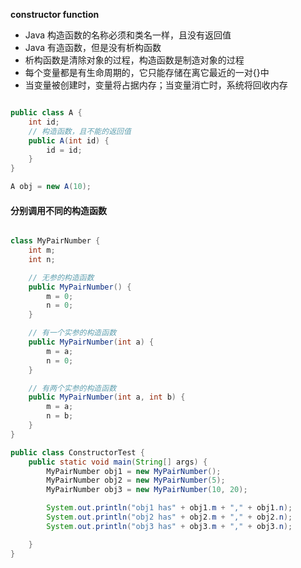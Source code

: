**constructor function**

- Java 构造函数的名称必须和类名一样，且没有返回值
- Java 有造函数，但是没有析构函数
- 析构函数是清除对象的过程，构造函数是制造对象的过程
- 每个变量都是有生命周期的，它只能存储在离它最近的一对{}中
- 当变量被创建时，变量将占据内存；当变量消亡时，系统将回收内存

```java

public class A {
    int id;
    // 构造函数，且不能的返回值
    public A(int id) {
        id = id;
    }
}

A obj = new A(10);

```

#### 分别调用不同的构造函数

```java

class MyPairNumber {
    int m;
    int n;

    // 无参的构造函数
    public MyPairNumber() {
        m = 0;
        n = 0;
    }

    // 有一个实参的构造函数
    public MyPairNumber(int a) {
        m = a;
        n = 0;
    }

    // 有两个实参的构造函数
    public MyPairNumber(int a, int b) {
        m = a;
        n = b;
    }
}

public class ConstructorTest {
    public static void main(String[] args) {
        MyPairNumber obj1 = new MyPairNumber();
        MyPairNumber obj2 = new MyPairNumber(5);
        MyPairNumber obj3 = new MyPairNumber(10, 20);

        System.out.println("obj1 has" + obj1.m + "," + obj1.n);
        System.out.println("obj2 has" + obj2.m + "," + obj2.n);
        System.out.println("obj3 has" + obj3.m + "," + obj3.n);

    }
}
```

